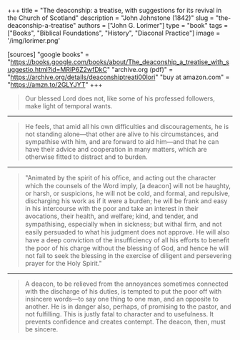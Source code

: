 +++
title = "The deaconship: a treatise, with suggestions for its revival in the Church of Scotland"
description = "John Johnstone (1842)"
slug = "the-deaconship-a-treatise"
authors = ["John G. Lorimer"]
type = "book"
tags = ["Books", "Biblical Foundations", "History", "Diaconal Practice"]
image = '/img/lorimer.png'

[sources]
"google books" = "https://books.google.com/books/about/The_deaconship_a_treatise_with_suggestio.html?id=MRlP6Z2wfDkC"
"archive.org (pdf)" = "https://archive.org/details/deaconshiptreati00lori"
"buy at amazon.com" = "https://amzn.to/2GLYJYT"
+++

> Our blessed Lord does not, like some of his professed followers, make light of temporal wants.

-----

> He feels, that amid all his own difficulties and discouragements, he is not standing alone—that other are alive to his circumstances, and sympathise with him, and are forward to aid him—and that he can have their advice and cooperation in many matters, which are otherwise fitted to distract and to burden.

-----

> "Animated by the spirit of his ofﬁce, and acting out the character which the counsels of the Word imply, [a deacon] will not be haughty, or harsh, or suspicions, he will not be cold, and formal, and repulsive, discharging his work as if it were a burden; he will be frank and easy in his intercourse with the poor and take an interest in their avocations, their health, and welfare; kind, and tender, and sympathising, especially when in sickness; but withal ﬁrm, and not easily persuaded to what his judgment does not approve. He will also have a deep conviction of the insufﬁciency of all his efforts to beneﬁt the poor of his charge without the blessing of God, and hence he will not fail to seek the blessing in the exercise of diligent and persevering prayer for the Holy Spirit."

-----

> A deacon, to be relieved from the annoyances sometimes connected with the discharge of his duties, is tempted to put the poor off with insincere words—to say one thing to one man, and an opposite to another. He is in danger also, perhaps, of promising to the pastor, and not fulfilling. This is justly fatal to character and to usefulness. It prevents confidence and creates contempt. The deacon, then, must be sincere.

